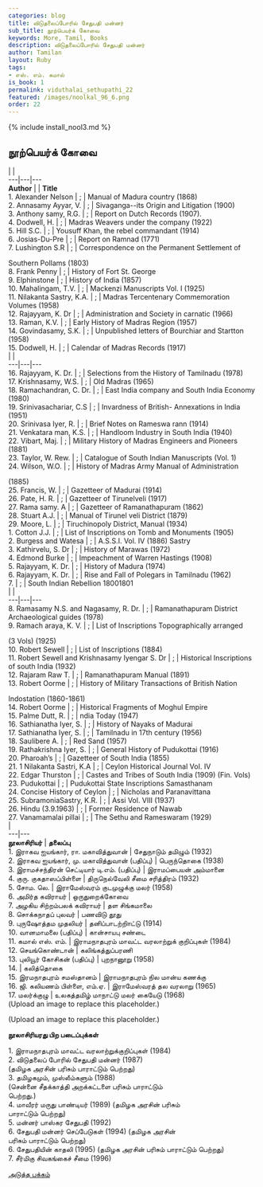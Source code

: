 ```yaml
---
categories: blog
title: விடுதலைப்போரில் சேதுபதி மன்னர்
sub_title: நூற்பெயர்க் கோவை
keywords: More, Tamil, Books
description: விடுதலைப்போரில் சேதுபதி மன்னர்
author: Tamilan
layout: Ruby
tags:
- எஸ். எம். கமால்
is_book: 1
permalink: viduthalai_sethupathi_22
featured: /images/noolkal_96_6.png
order: 22
---
```


{% include install_nool3.md %}
## நூற்பெயர்க் கோவை

| |  
\---|---|---  
**Author** | | **Title**  
1\. Alexander Nelson | ; | Manual of Madura country (1868)  
2\. Annasamy Ayyar, V. | ; | Sivaganga--its Origin and Litigation (1900)  
3\. Anthony samy, R.G. | ; | Report on Dutch Records (1907).  
4\. Dodwell, H. | ; | Madras Weavers under the company (1922)  
5\. Hill S.C. | ; | Yousuff Khan, the rebel commandant (1914)  
6\. Josias-Du-Pre | ; | Report on Ramnad (1771)  
7\. Lushington S.R | ; | Correspondence on the Permanent Settlement of

Southern Pollams (1803)  
8\. Frank Penny | ; | History of Fort St. George  
9\. Elphinstone | ; | History of India (1857)  
10\. Mahalingam, T.V. | ; | Mackenzi Manuscripts Vol. I (1925)  
11\. Nilakanta Sastry, K.A. | ; | Madras Tercentenary Commemoration Volumes (1958)  
12\. Rajayyam, K. Dr | ; | Administration and Society in carnatic (1966)  
13\. Raman, K.V. | ; | Early History of Madras Region (1957)  
14\. Govindasamy, S.K. | ; | Unpublished letters of Bourchiar and Startton (1958)  
15\. Dodwell, H. | ; | Calendar of Madras Records (1917)  
| |  
\---|---|---  
16\. Rajayyam, K. Dr. | ; | Selections from the History of Tamilnadu (1978)  
17\. Krishnasamy, W.S. | ; | Old Madras (1965)  
18\. Ramachandran, C. Dr. | ; | East India company and South India Economy (1980)  
19\. Srinivasachariar, C.S | ; | Invardness of British- Annexations in India (1951)  
20\. Srinivasa Iyer, R. | ; | Brief Notes on Rameswa rann (1914)  
21\. Venkatara man, K.S. | ; | Handloom Industry in South India (1940)  
22\. Vibart, Maj. | ; | Military History of Madras Engineers and Pioneers (1881)  
23\. Taylor, W. Rew. | ; | Catalogue of South Indian Manuscripts (Vol. 1)  
24\. Wilson, W.O. | ; | History of Madras Army Manual of Administration

(1885)  
25\. Francis, W. | ; | Gazetteer of Madurai (1914)  
26\. Pate, H. R. | ; | Gazetteer of Tirunelveli (1917)  
27\. Rama samy. A | ; | Gazetteer of Ramanathapuram (1862)  
28\. Stuart A.J. | ; | Manual of Tirunel veli District (1879)  
29\. Moore, L. | ; | Tiruchinopoly District, Manual (1934)  
1\. Соttoп J.J. | ; | List of Inscriptions on Tomb and Monuments (1905)  
2\. Burgess and Watesa | ; | A.S.S.I. Vol. IV (1886) Sastry  
3\. Kathirvelu, S. Dr | ; | History of Marawas (1972)  
4\. Edmond Burke | ; | Impeachment of Warren Hastings (1908)  
5\. Rajayyam, K. Dr. | ; | History of Madura (1974)  
6\. Rajayyam, K. Dr. | ; | Rise and Fall of Polegars in Tamilnadu (1962)  
7\. | ; | South Indian Rebellion 18001801  
| |  
\---|---|---  
8\. Ramasamy N.S. and Nagasamy, R. Dr. | ; | Ramanathapuram District Archaeological guides (1978)  
9\. Ramach araya, K. V. | ; | List of Inscriptions Topographically arranged

(3 Vols) (1925)  
10\. Robert Sewell | ; | List of Inscriptions (1884)  
11\. Robert Sewell and Krishnasamy Iyengar S. Dr | ; | Historical Inscriptions of south India (1932)  
12\. Rajaram Raw T. | ; | Ramanathapuram Manual (1891)  
13\. Robert Oorme | ; | History of Military Transactions of British Nation

Indostation (1860-1861)  
14\. Robert Oorme | ; | Historical Fragments of Moghul Empire  
15\. Palme Dutt, R. | ; | ndia Today (1947)  
16\. Sathianatha Iyer, S. | ; | History of Nayaks of Madurai  
17\. Sathianatha Iyer, S. | ; | Tamilnadu in 17th century (1956)  
18\. Saulibere A. | ; | Red Sand (1957)  
19\. Rathakrishna Iyer, S. | ; | General History of Pudukottai (1916)  
20\. Pharoah’s | ; | Gazetteer of South India (1855)  
21\. 1 Nilakanta Sastri, K.A | ; | Ceylon Historical Journal VoI. IV  
22\. Edgar Thurston | ; | Castes and Tribes of South India (1909) (Fin. Vols)  
23\. Pudukottai | ; | Pudukottai State Inscriptions Samasthanam  
24\. Concise History of Ceylon | ; | Nicholas and Paranavittana  
25\. SubramoniaSastry, K.R. | ; | Assi Vol. VIII (1937)  
26\. Hindu (3.9.1963) | ; | Former Residence of Nawab  
27\. Vanamamalai pillai | ; | The Sethu and Rameswaram (1929)  
|  
\---|---  
**நூலாசிரியர்** | **தலைப்பு**  
1\. இராகவ ஐயங்கார், ரா. மகாவித்துவான் | சேதுநாடும் தமிழும் (1932)  
2\. இராகவ ஐயங்கார், மு. மகாவித்துவான் (பதிப்பு) | பெருந்தொகை (1938)  
3\. இராமச்சந்திரன் செட்டியார் டி.எம். (பதிப்பு) | இராமப்பையன் அம்மானை  
4\. குரு. குகதாஸப்பிள்ளை | திருநெல்வேலி சீமை சரித்திரம் (1932)  
5\. சோம. லெ. | இராமேஸ்வரம் குடமுழுக்கு மலர் (1958)  
6\. அமிர்த கவிராயர் | ஒருதுறைக்கோவை  
7\. அழகிய சிற்றம்பலக் கவிராயர் | தள சிங்கமாலை  
8\. சொக்கநாதப் புலவர் | பணவிடு தூது  
9\. புருஷோத்தம முதலியர் | தனிப்பாடற்றிாட்டு (1914)  
10\. வானமாமலை (பதிப்பு) | கான்சாயபு சண்டை  
11\. கமால் எஸ். எம். | இராமநாதபுரம் மாவட்ட வரலாற்றுக் குறிப்புகள் (1984)  
12\. செயங்கொண்டான் | கலிங்கத்துப்பரணி  
13\. புலியூர் கோசிகன் (பதிப்பு) | புறநானூறு (1958)  
14\. | கலித்தொகை  
15\. இரமநாதபுரம் சமஸ்தானம் | இராமநாதபுரம் நில மான்ய கணக்கு  
16\. ஜி. கலியணம் பிள்ளை, எம்.ஏ. | இராமேஸ்வரத் தல வரலாறு (1965)  
17\. மலர்க்குழு | உலகத்தமிழ் மாநாட்டு மலர் கையேடு (1968)  
(Upload an image to replace this placeholder.)

(Upload an image to replace this placeholder.)

**நூலாசிரியரது பிற படைப்புக்கள்**

1\. இராமநாதபுரம் மாவட்ட வரலாற்றுக்குறிப்புகள் (1984)  
2\. விடுதலைப் போரில் சேதுபதி மன்னர் (1987)  
(தமிழக அரசின் பரிசும் பாராட்டும் பெற்றது)  
3\. தமிழகமும், முஸ்லீம்களும் (1988)  
(சென்னை சீதக்காத்தி அறக்கட்டளை பரிசும் பாராட்டும்  
பெற்றது.)  
4\. மாவீரர் மருது பாண்டியர் (1989) (தமிழக அரசின் பரிசும்  
பாராட்டும் பெற்றது)  
5\. மன்னர் பாஸ்கர சேதுபதி (1992)  
6\. சேதுபதி மன்னர் செப்பேடுகள் (1994) (தமிழக அரசின்  
பரிசும் பாராட்டும் பெற்றது)  
6\. சேதுபதியின் காதலி (1995) (தமிழக அரசின் பரிசும் பாராட்டும் பெற்றது)  
7\. சீர்மிகு சிவகங்கைச் சீமை (1996)

[அடுத்த பக்கம்](viduthalai_sethupathi_23)